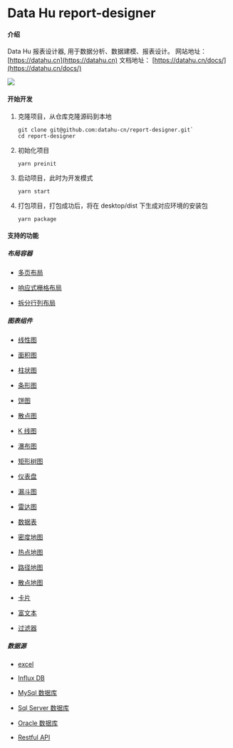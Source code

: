 # Data Hu report-designer

#### 介绍

Data Hu 报表设计器, 用于数据分析、数据建模、报表设计。
网站地址： [https://datahu.cn](https://datahu.cn)
文档地址： [https://datahu.cn/docs/](https://datahu.cn/docs/)

![](/datahu.gif)

#### 开始开发

1. 克隆项目，从仓库克隆源码到本地

   ```
   git clone git@github.com:datahu-cn/report-designer.git`
   cd report-designer
   ```

2. 初始化项目

   ```
   yarn preinit
   ```

3. 启动项目，此时为开发模式

   ```
   yarn start
   ```

4. 打包项目，打包成功后，将在 desktop/dist 下生成对应环境的安装包

   ```
   yarn package
   ```

#### 支持的功能

##### 布局容器

- [多页布局](https://datahu.cn/docs/chart/page-layout.html)

- [响应式栅格布局](https://datahu.cn/docs/chart/grid-layout.html)

- [拆分行列布局](https://datahu.cn/docs/chart/split-layout.html)

##### 图表组件

- [线性图](https://datahu.cn/docs/chart/line-chart.html)

- [面积图](https://datahu.cn/docs/chart/area-chart.html)

- [柱状图](https://datahu.cn/docs/chart/bar-chart.html)

- [条形图](https://datahu.cn/docs/chart/bar-horizontal-chart.html)

- [饼图](https://datahu.cn/docs/chart/pie-chart.html)

- [散点图](https://datahu.cn/docs/chart/scatter-chart.html)

- [K 线图](https://datahu.cn/docs/chart/candlestick-chart.html)

- [瀑布图](https://datahu.cn/docs/chart/waterfall-chart.html)

- [矩形树图](https://datahu.cn/docs/chart/treemap-chart.html)

- [仪表盘](https://datahu.cn/docs/chart/gauge-chart.html)

- [漏斗图](https://datahu.cn/docs/chart/funnel-chart.html)

- [雷达图](https://datahu.cn/docs/chart/radar-chart.html)

- [数据表](https://datahu.cn/docs/chart/data-table.html)

- [密度地图](https://datahu.cn/docs/chart/density-map-chart.html)

- [热点地图](https://datahu.cn/docs/chart/heat-amap-chart.html)

- [路径地图](https://datahu.cn/docs/chart/lines-amap-chart.html)

- [散点地图](https://datahu.cn/docs/chart/scatter-amap-chart.html)

- [卡片](https://datahu.cn/docs/chart/card.html)

- [富文本](https://datahu.cn/docs/chart/rich-text.html)

- [过滤器](https://datahu.cn/docs/chart/simple-slicer.html)

##### 数据源

- [excel](https://datahu.cn/docs/datasource/excel.html)

- [Influx DB](https://datahu.cn/docs/datasource/influx.html)

- [MySql 数据库](https://datahu.cn/docs/datasource/mysql.html)

- [Sql Server 数据库](https://datahu.cn/docs/datasource/sqlserver.html)

- [Oracle 数据库](https://datahu.cn/docs/datasource/oracle.html)

- [Restful API](https://datahu.cn/docs/datasource/restful.html)
